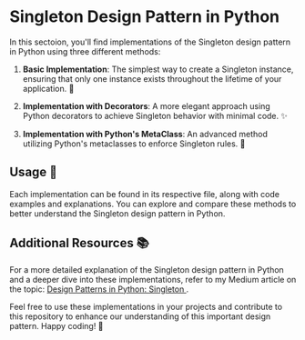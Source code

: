 # Singleton Design Pattern in Python

In this sectoion, you'll find implementations of the Singleton design pattern in Python using three different methods:

1. **Basic Implementation**: The simplest way to create a Singleton instance, ensuring that only one instance exists throughout the lifetime of your application. 🚀

2. **Implementation with Decorators**: A more elegant approach using Python decorators to achieve Singleton behavior with minimal code. ✨

3. **Implementation with Python's MetaClass**: An advanced method utilizing Python's metaclasses to enforce Singleton rules. 🔮

## Usage 🧰

Each implementation can be found in its respective file, along with code examples and explanations. You can explore and compare these methods to better understand the Singleton design pattern in Python.

## Additional Resources 📚

For a more detailed explanation of the Singleton design pattern in Python and a deeper dive into these implementations, refer to my Medium article on the topic: [Design Patterns in Python: Singleton
](https://medium.com/@amirm.lavasani/design-patterns-in-python-singleton-5095a4c14f).

Feel free to use these implementations in your projects and contribute to this repository to enhance our understanding of this important design pattern. Happy coding! 🚀
